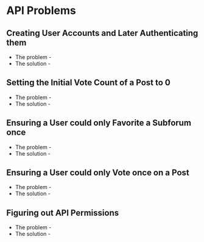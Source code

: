 # API Problems

## Creating User Accounts and Later Authenticating them

* The problem -
* The solution -

## Setting the Initial Vote Count of a Post to 0

* The problem -
* The solution -

## Ensuring a User could only Favorite a Subforum once

* The problem -
* The solution -

## Ensuring a User could only Vote once on a Post

* The problem -
* The solution -

## Figuring out API Permissions

* The problem -
* The solution -

